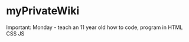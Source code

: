 # myPrivateWiki 
 
 Important: Monday - teach an 11 year old how to code, program in HTML CSS JS



 
 
 
